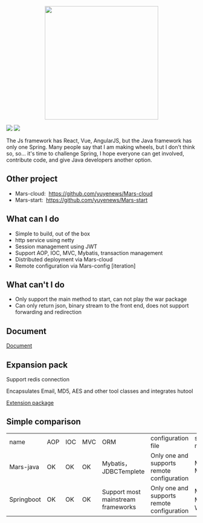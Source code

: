 <p align="center"><img width="300px" src="https://github.com/yuyenews/Mars-java/blob/master/mars-images/logo-long.png?raw=true" /></p>

![](https://img.shields.io/badge/licenes-GPL-brightgreen.svg)
![](https://img.shields.io/badge/jdk-1.8+-brightgreen.svg)

<p>
    The Js framework has React, Vue, AngularJS, but the Java framework has only one Spring. Many people say that I am making wheels, but I don't think so, so... it's time to challenge Spring, I hope everyone can get involved, contribute code, and give Java developers another option.
</p>

<h2>Other project</h2>

<p>
    <ul>
        <li>Mars-cloud: &nbsp;<a href="https://github.com/yuyenews/Mars-cloud">https://github.com/yuyenews/Mars-cloud</a></li>
        <li>Mars-start: &nbsp;<a href="https://github.com/yuyenews/Mars-start">https://github.com/yuyenews/Mars-start</a></li>
    </ul>
</p>

<h2>What can I do</h2>

<p>
    <ul>
        <li>Simple to build, out of the box</li>
        <li>http service using netty</li>
        <li>Session management using JWT</li>
        <li>Support AOP, IOC, MVC, Mybatis, transaction management</li>
        <li>Distributed deployment via Mars-cloud</li>
        <li>Remote configuration via Mars-config [iteration]</li>
    </ul>
</p>

<h2>What can't I do</h2>

<p>
    <ul>
        <li>Only support the main method to start, can not play the war package</li>
        <li>Can only return json, binary stream to the front end, does not support forwarding and redirection</li>
    </ul>
</p>

<h2>Document</h2>

[Document](http://mars-framework.com)

<h2>Expansion pack</h2>

<p>Support redis connection</p>

<p>Encapsulates Email, MD5, AES and other tool classes and integrates hutool</p>

[Extension package](https://github.com/yuyenews/Mars-extends)

<h2>Simple comparison</h2>

<table>
    <tbody>
        <tr class="firstRow">
            <td>name</td>
            <td>AOP</td>
            <td>IOC</td>
            <td>MVC</td>
            <td>ORM</td>
            <td>configuration file</td>
            <td>startup method</td>
        </tr>
        <tr>
            <td>Mars-java</td>
            <td>OK</td>
            <td>OK</td>
            <td>OK</td>
            <td>Mybatis，JDBCTemplete</td>
            <td>Only one and supports remote configuration</td>
            <td>Main Method</td>
        </tr>
        <tr>
            <td>Springboot</td>
            <td>OK</td>
            <td>OK</td>
            <td>OK</td>
            <td>Support most mainstream frameworks</td>
            <td>Only one and supports remote configuration</td>
            <td>Main Method，War+Tomcat</td>
        </tr>
    </tbody>
</table>